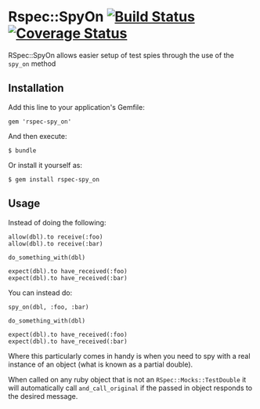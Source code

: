 # Rspec::SpyOn [![Build Status](https://travis-ci.org/thomas-holmes/rspec-spy_on.png?branch=master)](https://travis-ci.org/thomas-holmes/rspec-spy_on)[![Coverage Status](https://coveralls.io/repos/thomas-holmes/rspec-spy_on/badge.png?branch=master)](https://coveralls.io/r/thomas-holmes/rspec-spy_on?branch=master)

RSpec::SpyOn allows easier setup of test spies through the use of the `spy_on` method

## Installation

Add this line to your application's Gemfile:

    gem 'rspec-spy_on'

And then execute:

    $ bundle

Or install it yourself as:

    $ gem install rspec-spy_on

## Usage

Instead of doing the following:

    allow(dbl).to receive(:foo)
    allow(dbl).to receive(:bar)

    do_something_with(dbl)

    expect(dbl).to have_received(:foo)
    expect(dbl).to have_received(:bar)

You can instead do:

    spy_on(dbl, :foo, :bar)

    do_something_with(dbl)

    expect(dbl).to have_received(:foo)
    expect(dbl).to have_received(:bar)

Where this particularly comes in handy is when you need to spy with a real
instance of an object (what is known as a partial double).

When called on any ruby object that is not an `RSpec::Mocks::TestDouble` it
will automatically call `and_call_original` if the passed in object responds
to the desired message.
